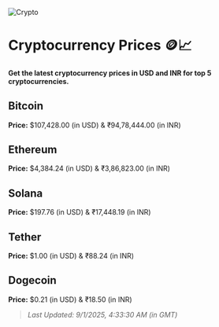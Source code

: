 
![Crypto](https://www.techguide.com.au/wp-content/uploads/2020/11/crypto3.jpeg)

# Cryptocurrency Prices 🪙📈

#### Get the latest cryptocurrency prices in USD and INR for top 5 cryptocurrencies.

## Bitcoin

**Price:** $107,428.00 (in USD) & ₹94,78,444.00 (in INR)

## Ethereum

**Price:** $4,384.24 (in USD) & ₹3,86,823.00 (in INR)

## Solana

**Price:** $197.76 (in USD) & ₹17,448.19 (in INR)

## Tether

**Price:** $1.00 (in USD) & ₹88.24 (in INR)

## Dogecoin

**Price:** $0.21 (in USD) & ₹18.50 (in INR)

> _Last Updated: 9/1/2025, 4:33:30 AM (in GMT)_
